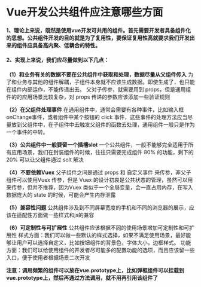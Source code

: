 # Vue开发公共组件应注意哪些方面

#### 1、理论上来说，既然是使用vue开发可共用的组件。首先需要开发者具备组件化的思想。公共组件开发的目的就是为了复用性，要保证复用性高就要求我们开发出来的组件应具备高内聚、低耦合的特性。

#### 2、实现上来说，我们应尽量做到以下几点：

**（1）和业务有关的数据不要在公共组件中获取和处理，数据尽量从父组件传入**
为了和业务与其他的组件解耦，子组件本身就不应该生成数据。即使生成了，也只能在组件内部运作，不能传递出去。
父对子传参，就需要用到 props，但是通用组件的的应用场景比较复杂，对 props 传递的参数应该添加一些验证规则

**（2）在父组件处理事件**
在通用组件中，通常会需要有各种事件，比如输入框onChange事件，或者组件中某个按钮的 click 事件，这些事件的处理方法应当尽量放到父组件中，在子组件中去触发父组件的函数去处理，通用组件一般只是作为一个事件的中转。

**（3）公共组件中一般要留一个插槽slot**
一个公共组件，一般不能够完全适用于所有应用场景，我们在封装组件的时候，往往只需要完成组件 80% 的功能，剩下的 20% 可以让父组件通过 solt 解决

**（4）不要依赖Vuex**
父子组件之间是通过 props 和 自定义事件 来传参，非父子组件可以使用Vuex 传参，但是 Vuex 的设计初衷是公共状态的管理，虽然可以用来传参，但并不推荐，因为Vuex 类似于一个全局变量，会一直占用内存，在写入数据庞大的 state 的时候，可能会产生内存泄露

**（5）兼容性问题**
公共组件涉及到不同屏幕宽度的手机和不同的浏览器的展示，应该在适配性方面做一些样式和js的兼容

**（6）可定制性与可扩展性**
公共组件应该根据不同的使用场景增加可定制性和可扩展性
样式方面：我们可以做一些默认的样式选择，如果不满足使用场景，最好能够让用户可以选择自定义，比如按钮组件的背景色，字体大小，边框样式。
功能方面：我们可以给使用组件的开发者尽可能多的配置功能的选项，而且应该留一些入口，便于使用者根据场景二次开发

**注意：调用频繁的组件可以放在vue.prototype上，比如弹框组件可以挂载到vue.prototype上，然后再通过方法调用，就不用再引用该组件了**
